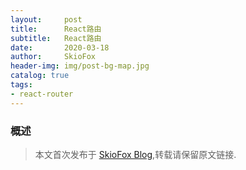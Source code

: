 ```yaml
---
layout:     post
title:      React路由
subtitle:   React路由
date:       2020-03-18
author:     SkioFox
header-img: img/post-bg-map.jpg
catalog: true
tags:
- react-router
---
```


### 概述

> 本文首次发布于 [SkioFox Blog](http://blog.skiofox.top),转载请保留原文链接.